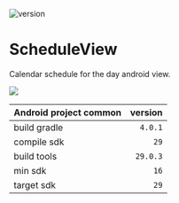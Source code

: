 ![version](https://img.shields.io/static/v1?label=version&message=0.0.1-1&labelColor=212121&color=2962ff&style=flat)

# ScheduleView

Calendar schedule for the day android view.

[![](https://api.bintray.com/packages/stanleyprojects/GreenRobotWidget/stan.grobwt.schdlvw/images/download.svg)](https://bintray.com/stanleyprojects/GreenRobotWidget/stan.grobwt.schdlvw/_latestVersion)

Android project common|version
-|-:
build gradle|`4.0.1`
compile sdk|`29`
build tools|`29.0.3`
min sdk|`16`
target sdk|`29`
